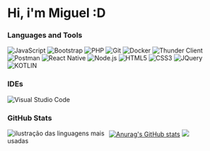 # Hi, i'm Miguel :D 

### Languages and Tools
<div>
<img src="https://shields.io/badge/JavaScript-F7DF1E?logo=JavaScript&logoColor=000&style=flat-square" alt="JavaScript">
<img src="https://img.shields.io/badge/-Bootstrap-563D7C?style=flat&logo=bootstrap&link" alt="Bootstrap">
<img src="https://img.shields.io/badge/-PHP-blue?style=flat&logo=php&link" alt="PHP">
<img src="https://img.shields.io/badge/-Git-black?style=flat&logo=git&link" alt="Git">
<img src="https://img.shields.io/badge/docker-%230db7ed.svg?style=flat&logo=docker&logoColor=white" alt="Docker">
<img src="https://img.shields.io/badge/Thunder_Client-555555?style=flat&link=https://www.thunderclient.io/" alt="Thunder Client">
<img src="https://img.shields.io/badge/Postman-FF6C37?style=flat&logo=postman&logoColor=white" alt="Postman">
<img src="https://img.shields.io/badge/React_Native-%2320232a.svg?style=flat&logo=react&logoColor=%2361DAFB" alt="React Native">
<img src="https://img.shields.io/badge/-Nodejs-green?style=flat&logo=Node.js&link" alt="Node.js">
<img src="https://img.shields.io/badge/-HTML5-E34F26?style=flat&logo=html5&logoColor=white&link" alt="HTML5">
<img src="https://img.shields.io/badge/-CSS3-1572B6?style=flat&logo=css3&link" alt="CSS3">
<img src="https://img.shields.io/badge/-JQuery-blue?style=flat&logo=jquery&link" alt="JQuery">
<img src="https://img.shields.io/badge/-Kotlin-green?style=flat&logo=kotlin&link" alt="KOTLIN">

### IDEs
![Visual Studio Code](https://img.shields.io/badge/Visual%20Studio%20Code-0078d7.svg?style=for-the-badge&logo=visual-studio-code&logoColor=white)&nbsp;

### GitHub Stats
[![Anurag's GitHub stats](https://github-readme-stats.vercel.app/api?username=MiguelX6)](https://github.com/MiguelX6/github-readme-stats)
<img align='left' src="https://github-readme-stats.vercel.app/api/top-langs/?username=MiguelX6&layout=compact&title_color=783c00&text_color=af552e&icon_color=783c00&bg_color=f8efd4&cache_seconds=2300&langs_count=11" alt="ilustração das linguagens mais usadas" style="max-width: 45%;"/>
<img src="https://github-readme-streak-stats.herokuapp.com/?user=MiguelX6&title_color=783c00&text_color=af552e&icon_color=783c00&bg_color=f8efd4&hide_border=false" style="max-width: 100%;"/>
